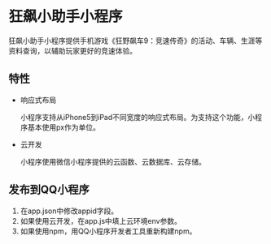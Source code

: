 # 狂飙小助手小程序

狂飙小助手小程序提供手机游戏《狂野飙车9：竞速传奇》的活动、车辆、生涯等资料查询，以辅助玩家更好的竞速体验。

## 特性

+ 响应式布局

  小程序支持从iPhone5到iPad不同宽度的响应式布局。为支持这个功能，小程序基本使用px作为单位。

+ 云开发

  小程序使用微信小程序提供的云函数、云数据库、云存储。

## 发布到QQ小程序

1. 在app.json中修改appid字段。
2. 如果使用云开发，在app.js中填上云环境env参数。
3. 如果使用npm，用QQ小程序开发者工具重新构建npm。
